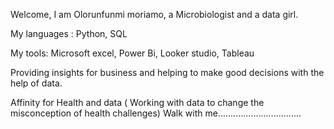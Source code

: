 Welcome,
I am Olorunfunmi moriamo, a Microbiologist and a data girl.

My languages : Python, SQL

My tools: Microsoft excel, Power Bi, Looker  studio, Tableau

Providing insights for business and helping to make good decisions with the help of data.

Affinity for Health and data ( Working with data to change the misconception of health challenges)
Walk with me.................................
<!---
OLORUNFUNMI-M/OLORUNFUNMI-M is a ✨ special ✨ repository because its `README.md` (this file) appears on your GitHub profile.
You can click the Preview link to take a look at your changes.
--->
